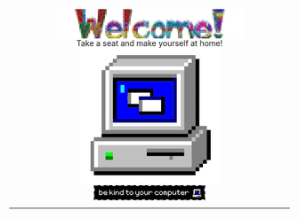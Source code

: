 <div align="center">
<img src="https://github.com/periclesevt/periclesevt/raw/main/img/welcome.gif" alt="Welcome" align="center">
</div>

<div align="center">
Take a seat and make yourself at home!
</div>

<div align="center">
<img src="https://github.com/periclesevt/periclesevt/raw/main/img/computer.gif" alt="PC" align="center">
</div>

<div align="center">
<img src="https://github.com/periclesevt/periclesevt/raw/main/img/bekind.gif" alt="bekind" align="center">
</div>

</a>
</h3>

<hr>


